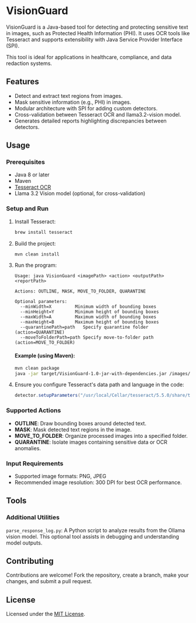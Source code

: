 <!-- cp /usr/local/lib/libtesseract.dylib /Library/Java/JavaVirtualMachines/jdk-21.jdk/Contents/Home/lib/ -->
# VisionGuard

VisionGuard is a Java-based tool for detecting and protecting sensitive text in images, such as Protected Health Information (PHI). It uses OCR tools like Tesseract and supports extensibility with Java Service Provider Interface (SPI). 

This tool is ideal for applications in healthcare, compliance, and data redaction systems.

## Features

- Detect and extract text regions from images.
- Mask sensitive information (e.g., PHI) in images.
- Modular architecture with SPI for adding custom detectors.
- Cross-validation between Tesseract OCR and llama3.2-vision model.
- Generates detailed reports highlighting discrepancies between detectors.

## Usage

### Prerequisites
- Java 8 or later
- Maven
- [Tesseract OCR](https://github.com/tesseract-ocr/tessdata)
- Llama 3.2 Vision model (optional, for cross-validation)

### Setup and Run

1. Install Tesseract:

   ```sh
   brew install tesseract
   ```

2. Build the project:

   ```sh
   mvn clean install
   ```

3. Run the program:

   ```
   Usage: java VisionGuard <imagePath> <action> <outputPath> <reportPath>

   Actions: OUTLINE, MASK, MOVE_TO_FOLDER, QUARANTINE

   Optional parameters:
     --minWidth=X         Minimum width of bounding boxes
     --minHeight=Y        Minimum height of bounding boxes
     --maxWidth=A         Maximum width of bounding boxes
     --maxHeight=B        Maximum height of bounding boxes
     --quarantinePath=path   Specify quarantine folder (action=QUARANTINE)
     --moveToFolderPath=path Specify move-to-folder path (action=MOVE_TO_FOLDER)
   ```

   #### Example (using Maven):
   ```sh
   mvn clean package
   java -jar target/VisionGuard-1.0-jar-with-dependencies.jar /images/example.png OUTLINE output.png report.txt
   ```

4. Ensure you configure Tesseract's data path and language in the code:

   ```java
   detector.setupParameters("/usr/local/Cellar/tesseract/5.5.0/share/tessdata", "eng");
   ```

### Supported Actions

- **OUTLINE**: Draw bounding boxes around detected text.
- **MASK**: Mask detected text regions in the image.
- **MOVE_TO_FOLDER**: Organize processed images into a specified folder.
- **QUARANTINE**: Isolate images containing sensitive data or OCR anomalies.

### Input Requirements
- Supported image formats: PNG, JPEG
- Recommended image resolution: 300 DPI for best OCR performance.

## Tools

### Additional Utilities

`parse_response_log.py`: A Python script to analyze results from the Ollama vision model. This optional tool assists in debugging and understanding model outputs.

## Contributing

Contributions are welcome! Fork the repository, create a branch, make your changes, and submit a pull request.

## License

Licensed under the [MIT License](LICENSE).

<br>
